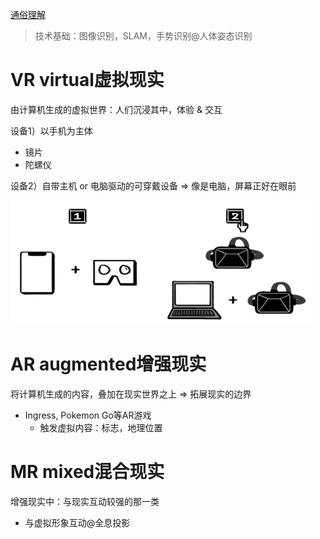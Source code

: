 [通俗理解](https://www.bilibili.com/video/BV1qt411g7ou)

> 技术基础：图像识别，SLAM，手势识别@人体姿态识别

# VR virtual虚拟现实

由计算机生成的虚拟世界：人们沉浸其中，体验 & 交互

设备1）以手机为主体

- 镜片
- 陀螺仪



设备2）自带主机 or 电脑驱动的可穿戴设备 => 像是电脑，屏幕正好在眼前

<img src="https://raw.githubusercontent.com/DaiDuncan/PicUploader/main/img3/20210616222903.png" alt="image-20210616222902980" style="zoom:67%;" />

# AR augmented增强现实

将计算机生成的内容，叠加在现实世界之上 => 拓展现实的边界

- Ingress, Pokemon Go等AR游戏
  - 触发虚拟内容：标志，地理位置



# MR mixed混合现实

增强现实中：与现实互动较强的那一类

- 与虚拟形象互动@全息投影











